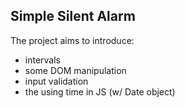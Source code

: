 ## Simple Silent Alarm

The project aims to introduce:

* intervals
* some DOM manipulation
* input validation
* the using time in JS (w/ Date object)